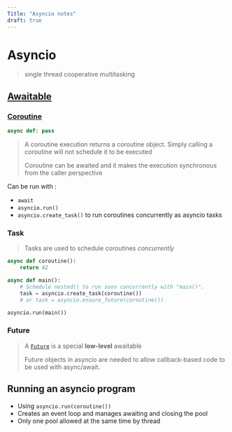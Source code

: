 ```yaml
---
Title: "Asyncio notes"
draft: true
---
```


# Asyncio

> single thread cooperative multitasking

## [Awaitable](https://docs.python.org/3/library/asyncio-task.html#awaitables)

### [Coroutine]()

```python
async def: pass
```

> A coroutine execution returns a coroutine object. Simply calling a coroutine will not schedule it to be executed
>
> Coroutine can be awaited and it makes the execution synchronous from the caller perspective

Can be run with :

- `await`
- `asyncio.run()`
- `asyncio.create_task()` to run coroutines concurrently as asyncio tasks

### Task

> Tasks are used to schedule coroutines *concurrently*

```python
async def coroutine():
    return 42

async def main():
    # Schedule nested() to run soon concurrently with "main()".
    task = asyncio.create_task(coroutine())
    # or task = asyncio.ensure_future(coroutine())

asyncio.run(main())

```

### Future

> A [`Future`](https://docs.python.org/3/library/asyncio-future.html#asyncio.Future) is a special **low-level** awaitable
>
> Future objects in asyncio are needed to allow callback-based code to be used with async/await.

## Running an asyncio program

- Using `asyncio.run(coroutine())`
- Creates an event loop and manages awaiting and closing the pool
- Only one pool allowed at the same time by thread

